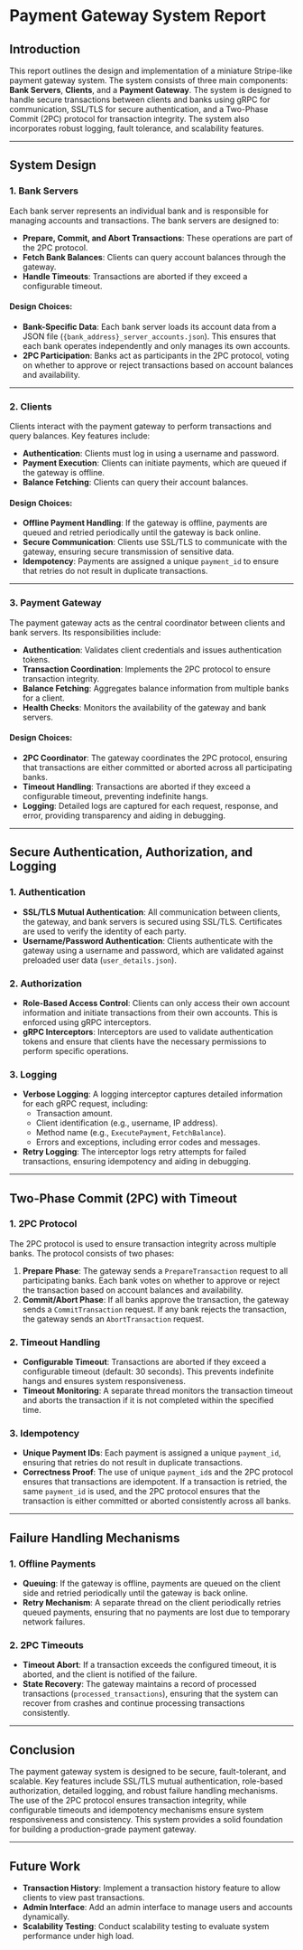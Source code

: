 # Payment Gateway System Report

## Introduction
This report outlines the design and implementation of a miniature Stripe-like payment gateway system. The system consists of three main components: **Bank Servers**, **Clients**, and a **Payment Gateway**. The system is designed to handle secure transactions between clients and banks using gRPC for communication, SSL/TLS for secure authentication, and a Two-Phase Commit (2PC) protocol for transaction integrity. The system also incorporates robust logging, fault tolerance, and scalability features.

---

## System Design

### 1. **Bank Servers**
Each bank server represents an individual bank and is responsible for managing accounts and transactions. The bank servers are designed to:
- **Prepare, Commit, and Abort Transactions**: These operations are part of the 2PC protocol.
- **Fetch Bank Balances**: Clients can query account balances through the gateway.
- **Handle Timeouts**: Transactions are aborted if they exceed a configurable timeout.

#### Design Choices:
- **Bank-Specific Data**: Each bank server loads its account data from a JSON file (`{bank_address}_server_accounts.json`). This ensures that each bank operates independently and only manages its own accounts.
- **2PC Participation**: Banks act as participants in the 2PC protocol, voting on whether to approve or reject transactions based on account balances and availability.

---

### 2. **Clients**
Clients interact with the payment gateway to perform transactions and query balances. Key features include:
- **Authentication**: Clients must log in using a username and password.
- **Payment Execution**: Clients can initiate payments, which are queued if the gateway is offline.
- **Balance Fetching**: Clients can query their account balances.

#### Design Choices:
- **Offline Payment Handling**: If the gateway is offline, payments are queued and retried periodically until the gateway is back online.
- **Secure Communication**: Clients use SSL/TLS to communicate with the gateway, ensuring secure transmission of sensitive data.
- **Idempotency**: Payments are assigned a unique `payment_id` to ensure that retries do not result in duplicate transactions.

---

### 3. **Payment Gateway**
The payment gateway acts as the central coordinator between clients and bank servers. Its responsibilities include:
- **Authentication**: Validates client credentials and issues authentication tokens.
- **Transaction Coordination**: Implements the 2PC protocol to ensure transaction integrity.
- **Balance Fetching**: Aggregates balance information from multiple banks for a client.
- **Health Checks**: Monitors the availability of the gateway and bank servers.

#### Design Choices:
- **2PC Coordinator**: The gateway coordinates the 2PC protocol, ensuring that transactions are either committed or aborted across all participating banks.
- **Timeout Handling**: Transactions are aborted if they exceed a configurable timeout, preventing indefinite hangs.
- **Logging**: Detailed logs are captured for each request, response, and error, providing transparency and aiding in debugging.

---

## Secure Authentication, Authorization, and Logging

### 1. **Authentication**
- **SSL/TLS Mutual Authentication**: All communication between clients, the gateway, and bank servers is secured using SSL/TLS. Certificates are used to verify the identity of each party.
- **Username/Password Authentication**: Clients authenticate with the gateway using a username and password, which are validated against preloaded user data (`user_details.json`).

### 2. **Authorization**
- **Role-Based Access Control**: Clients can only access their own account information and initiate transactions from their own accounts. This is enforced using gRPC interceptors.
- **gRPC Interceptors**: Interceptors are used to validate authentication tokens and ensure that clients have the necessary permissions to perform specific operations.

### 3. **Logging**
- **Verbose Logging**: A logging interceptor captures detailed information for each gRPC request, including:
  - Transaction amount.
  - Client identification (e.g., username, IP address).
  - Method name (e.g., `ExecutePayment`, `FetchBalance`).
  - Errors and exceptions, including error codes and messages.
- **Retry Logging**: The interceptor logs retry attempts for failed transactions, ensuring idempotency and aiding in debugging.

---

## Two-Phase Commit (2PC) with Timeout

### 1. **2PC Protocol**
The 2PC protocol is used to ensure transaction integrity across multiple banks. The protocol consists of two phases:
1. **Prepare Phase**: The gateway sends a `PrepareTransaction` request to all participating banks. Each bank votes on whether to approve or reject the transaction based on account balances and availability.
2. **Commit/Abort Phase**: If all banks approve the transaction, the gateway sends a `CommitTransaction` request. If any bank rejects the transaction, the gateway sends an `AbortTransaction` request.

### 2. **Timeout Handling**
- **Configurable Timeout**: Transactions are aborted if they exceed a configurable timeout (default: 30 seconds). This prevents indefinite hangs and ensures system responsiveness.
- **Timeout Monitoring**: A separate thread monitors the transaction timeout and aborts the transaction if it is not completed within the specified time.

### 3. **Idempotency**
- **Unique Payment IDs**: Each payment is assigned a unique `payment_id`, ensuring that retries do not result in duplicate transactions.
- **Correctness Proof**: The use of unique `payment_id`s and the 2PC protocol ensures that transactions are idempotent. If a transaction is retried, the same `payment_id` is used, and the 2PC protocol ensures that the transaction is either committed or aborted consistently across all banks.

---

## Failure Handling Mechanisms

### 1. **Offline Payments**
- **Queuing**: If the gateway is offline, payments are queued on the client side and retried periodically until the gateway is back online.
- **Retry Mechanism**: A separate thread on the client periodically retries queued payments, ensuring that no payments are lost due to temporary network failures.

### 2. **2PC Timeouts**
- **Timeout Abort**: If a transaction exceeds the configured timeout, it is aborted, and the client is notified of the failure.
- **State Recovery**: The gateway maintains a record of processed transactions (`processed_transactions`), ensuring that the system can recover from crashes and continue processing transactions consistently.

---

## Conclusion
The payment gateway system is designed to be secure, fault-tolerant, and scalable. Key features include SSL/TLS mutual authentication, role-based authorization, detailed logging, and robust failure handling mechanisms. The use of the 2PC protocol ensures transaction integrity, while configurable timeouts and idempotency mechanisms ensure system responsiveness and consistency. This system provides a solid foundation for building a production-grade payment gateway.

--- 

## Future Work
- **Transaction History**: Implement a transaction history feature to allow clients to view past transactions.
- **Admin Interface**: Add an admin interface to manage users and accounts dynamically.
- **Scalability Testing**: Conduct scalability testing to evaluate system performance under high load.
